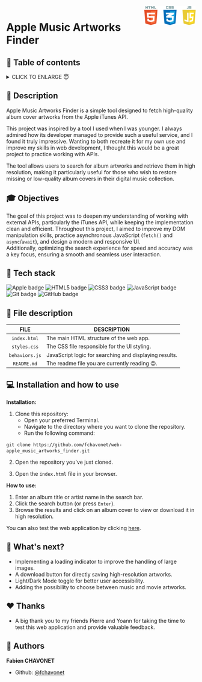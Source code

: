 <img  height="50px" align="right" src="https://raw.githubusercontent.com/fchavonet/fchavonet/main/resources/images/logo-web.png" alt="Web logo">

# Apple Music Artworks Finder

## 🔖 Table of contents

<details>
        <summary>
        CLICK TO ENLARGE 😇
        </summary>
        📄 <a href="#description">Description</a>
        <br>
        🎓 <a href="#objectives">Objectives</a>
        <br>
        🔨 <a href="#tech-stack">Tech stack</a>
        <br>
        📂 <a href="#files-description">Files description</a>
        <br>
        💻 <a href="#installation_and_how_to_use">Installation and how to use</a>
        <br>
        🔧 <a href="#whats-next">What's next?</a>
        <br>
        ♥️ <a href="#thanks">Thanks</a>
        <br>
        👷 <a href="#authors">Authors</a>
</details>

## 📄 <span id="description">Description</span>

Apple Music Artworks Finder is a simple tool designed to fetch high-quality album cover artworks from the Apple iTunes API.

This project was inspired by a tool I used when I was younger. I always admired how its developer managed to provide such a useful service, and I found it truly impressive. Wanting to both recreate it for my own use and improve my skills in web development, I thought this would be a great project to practice working with APIs.

The tool allows users to search for album artworks and retrieve them in high resolution, making it particularly useful for those who wish to restore missing or low-quality album covers in their digital music collection.

## 🎓 <span id="objectives">Objectives</span>

The goal of this project was to deepen my understanding of working with external APIs, particularly the iTunes API, while keeping the implementation clean and efficient. Throughout this project, I aimed to improve my DOM manipulation skills, practice asynchronous JavaScript (`fetch()` and `async`/`await`), and design a modern and responsive UI.
<br>
Additionally, optimizing the search experience for speed and accuracy was a key focus, ensuring a smooth and seamless user interaction.

## 🔨 <span id="tech-stack">Tech stack</span>

<p align="left">
    <img src="https://img.shields.io/badge/APPLE-000000?logo=apple&logoColor=white&style=for-the-badge" alt="Apple badge">
    <img src="https://img.shields.io/badge/HTML5-e34f26?logo=html5&logoColor=white&style=for-the-badge" alt="HTML5 badge">
    <img src="https://img.shields.io/badge/CSS3-1572b6?logo=css3&logoColor=white&style=for-the-badge" alt="CSS3 badge">
    <img src="https://img.shields.io/badge/JAVASCRIPT-f7df1e?logo=javascript&logoColor=black&style=for-the-badge" alt="JavaScript badge">
    <img src="https://img.shields.io/badge/GIT-f05032?logo=git&logoColor=white&style=for-the-badge" alt="Git badge">
    <img src="https://img.shields.io/badge/GITHUB-181717?logo=github&logoColor=white&style=for-the-badge" alt="GitHub badge">
</p>

## 📂 <span id="files-description">File description</span>

| **FILE**       | **DESCRIPTION**                                        |
| :------------: | ------------------------------------------------------ |
| `index.html`   | The main HTML structure of the web app.                |
| `styles.css`   | The CSS file responsible for the UI styling.           |
| `behaviors.js` | JavaScript logic for searching and displaying results. |
| `README.md`    | The readme file you are currently reading 😉.          |

## 💻 <span id="installation_and_how_to_use">Installation and how to use</span>

**Installation:**

1. Clone this repository:
    - Open your preferred Terminal.
    - Navigate to the directory where you want to clone the repository.
    - Run the following command:

```
git clone https://github.com/fchavonet/web-apple_music_artworks_finder.git
```

2. Open the repository you've just cloned.

3. Open the `index.html` file in your browser.

**How to use:**

1. Enter an album title or artist name in the search bar.
2. Click the search button (or press `Enter`).
3. Browse the results and click on an album cover to view or download it in high resolution.

You can also test the web application by clicking [here](https://fchavonet.github.io/web-apple_music_artworks_finder/).

## 🔧 <span id="whats-next">What's next?</span>

- Implementing a loading indicator to improve the handling of large images.
- A download button for directly saving high-resolution artworks.
- Light/Dark Mode toggle for better user accessibility.
- Adding the possibility to choose between music and movie artworks.

## ♥️ <span id="thanks">Thanks</span>

- A big thank you to my friends Pierre and Yoann for taking the time to test this web application and provide valuable feedback.

## 👷 <span id="authors">Authors</span>

**Fabien CHAVONET**
- Github: [@fchavonet](https://github.com/fchavonet)
